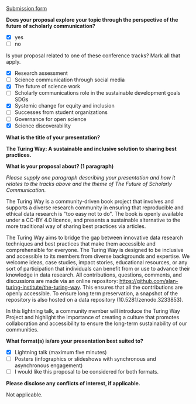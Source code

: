 [Submission form](https://docs.google.com/forms/d/e/1FAIpQLScU6To6FzElmBMdnJkf8E18fGdID7MQMhFIVmHqrN59_tbV8g/viewform)

**Does your proposal explore your topic through the perspective of the future of scholarly communication?**
- [x] yes
- [ ] no

Is your proposal related to one of these conference tracks? Mark all that apply.

- [x] Research assessment
- [ ] Science communication through social media
- [x] The future of science work
- [ ] Scholarly communications role in the sustainable development goals SDGs
- [x] Systemic change for equity and inclusion
- [ ] Successes from student organizations
- [ ] Governance for open science
- [x] Science discoverability

**What is the title of your presentation?**

**The Turing Way: A sustainable and inclusive solution to sharing best practices.**

**What is your proposal about? (1 paragraph)**

*Please supply one paragraph describing your presentation and how it relates to the tracks above and the theme of The Future of Scholarly Communication.*

The Turing Way is a community-driven book project that involves and supports a diverse research community in ensuring that reproducible and ethical data research is "too easy not to do". 
The book is openly available under a CC-BY 4.0 licence, and presents a sustainable alternative to the more traditional way of sharing best practices via articles.

The Turing Way aims to bridge the gap between innovative data research techniques and best practices that make them accessible and comprehensible for everyone. 
The Turing Way is designed to be inclusive and accessible to its members from diverse backgrounds and expertise. 
We welcome ideas, case studies, impact stories, educational resources, or any sort of participation that individuals can benefit from or use to advance their knowledge in data research. 
All contributions, questions, comments, and discussions are made via an online repository: https://github.com/alan-turing-institute/the-turing-way. 
This ensures that all the contributions are openly accessible. 
To ensure long term preservation, a snapshot of the repository is also hosted on a data repository (10.5281/zenodo.3233853).

In this lightning talk, a community member will introduce the Turing Way Project and highlight the importance of creating a culture that promotes collaboration and accessibility to ensure the long-term sustainability of our communities.

**What format(s) is/are your presentation best suited to?**
- [x] Lightning talk (maximum five minutes)
- [ ] Posters (infographics or slideshows with synchronous and asynchronous engagement)
- [ ] I would like this proposal to be considered for both formats.

**Please disclose any conflicts of interest, if applicable.**

Not applicable.
